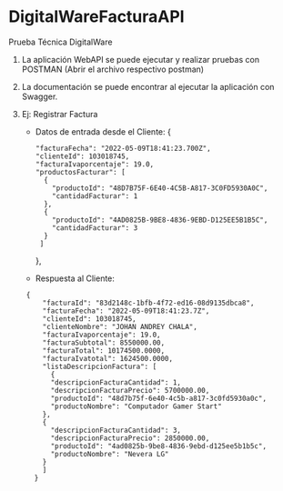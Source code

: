 # DigitalWareFacturaAPI
Prueba Técnica DigitalWare
1. La aplicación WebAPI se puede ejecutar y realizar pruebas con POSTMAN (Abrir el archivo respectivo postman)
2. La documentación se puede encontrar al ejecutar la aplicación con Swagger.
3. Ej: Registrar Factura

    * Datos de entrada desde el Cliente:
      {
  
          "facturaFecha": "2022-05-09T18:41:23.700Z",
          "clienteId": 103018745,
          "facturaIvaporcentaje": 19.0,
          "productosFacturar": [
            {
              "productoId": "48D7B75F-6E40-4C5B-A817-3C0FD5930A0C",
              "cantidadFacturar": 1
            },
            {
              "productoId": "4AD0825B-9BE8-4836-9EBD-D125EE5B1B5C",
              "cantidadFacturar": 3
            }    
           ]
        },
        
    * Respuesta al Cliente:
     ```
      { 
          "facturaId": "83d2148c-1bfb-4f72-ed16-08d9135dbca8",
          "facturaFecha": "2022-05-09T18:41:23.7Z",
          "clienteId": 103018745,
          "clienteNombre": "JOHAN ANDREY CHALA",
          "facturaIvaporcentaje": 19.0,
          "facturaSubtotal": 8550000.00,
          "facturaTotal": 10174500.0000,
          "facturaIvatotal": 1624500.0000,
          "listaDescripcionFactura": [
            {
            "descripcionFacturaCantidad": 1,
            "descripcionFacturaPrecio": 5700000.00,
            "productoId": "48d7b75f-6e40-4c5b-a817-3c0fd5930a0c",
            "productoNombre": "Computador Gamer Start"
          },
          {
            "descripcionFacturaCantidad": 3,
            "descripcionFacturaPrecio": 2850000.00,
            "productoId": "4ad0825b-9be8-4836-9ebd-d125ee5b1b5c",
            "productoNombre": "Nevera LG"
          }
          ]
        }
       
